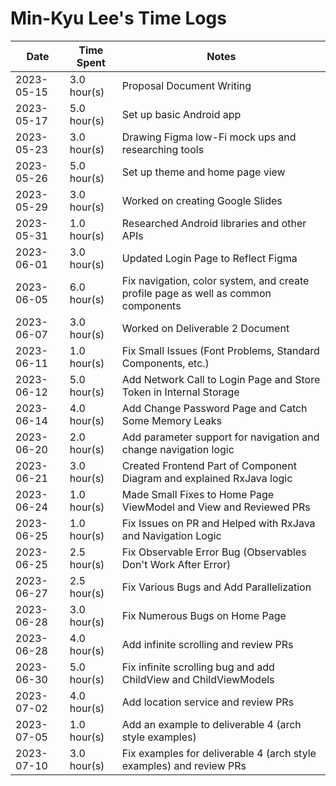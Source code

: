 # Min-Kyu Lee's Time Logs

| Date | Time Spent | Notes |
| - | - | - |
| 2023-05-15 | 3.0 hour(s) | Proposal Document Writing |
| 2023-05-17 | 5.0 hour(s) | Set up basic Android app |
| 2023-05-23 | 3.0 hour(s) | Drawing Figma low-Fi mock ups and researching tools |
| 2023-05-26 | 5.0 hour(s) | Set up theme and home page view |
| 2023-05-29 | 3.0 hour(s) | Worked on creating Google Slides |
| 2023-05-31 | 1.0 hour(s) | Researched Android libraries and other APIs |
| 2023-06-01 | 3.0 hour(s) | Updated Login Page to Reflect Figma |
| 2023-06-05 | 6.0 hour(s) | Fix navigation, color system, and create profile page as well as common components |
| 2023-06-07 | 3.0 hour(s) | Worked on Deliverable 2 Document |
| 2023-06-11 | 1.0 hour(s) | Fix Small Issues (Font Problems, Standard Components, etc.) |
| 2023-06-12 | 5.0 hour(s) | Add Network Call to Login Page and Store Token in Internal Storage |
| 2023-06-14 | 4.0 hour(s) | Add Change Password Page and Catch Some Memory Leaks |
| 2023-06-20 | 2.0 hour(s) | Add parameter support for navigation and change navigation logic |
| 2023-06-21 | 3.0 hour(s) | Created Frontend Part of Component Diagram and explained RxJava logic |
| 2023-06-24 | 1.0 hour(s) | Made Small Fixes to Home Page ViewModel and View and Reviewed PRs |
| 2023-06-25 | 1.0 hour(s) | Fix Issues on PR and Helped with RxJava and Navigation Logic |
| 2023-06-25 | 2.5 hour(s) | Fix Observable Error Bug (Observables Don't Work After Error) |
| 2023-06-27 | 2.5 hour(s) | Fix Various Bugs and Add Parallelization |
| 2023-06-28 | 3.0 hour(s) | Fix Numerous Bugs on Home Page |
| 2023-06-28 | 4.0 hour(s) | Add infinite scrolling and review PRs |
| 2023-06-30 | 5.0 hour(s) | Fix infinite scrolling bug and add ChildView and ChildViewModels |
| 2023-07-02 | 4.0 hour(s) | Add location service and review PRs |
| 2023-07-05 | 1.0 hour(s) | Add an example to deliverable 4 (arch style examples) |
| 2023-07-10 | 3.0 hour(s) | Fix examples for deliverable 4 (arch style examples) and review PRs |
